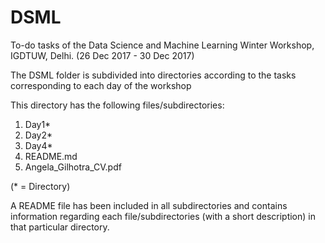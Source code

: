 # DSML
To-do tasks of the Data Science and Machine Learning Winter Workshop, IGDTUW, Delhi. (26 Dec 2017 - 30 Dec 2017)

The DSML folder is subdivided into directories according to the tasks corresponding to each day of the workshop

This directory has the following files/subdirectories:
1. Day1*
2. Day2*
3. Day4*
4. README.md
5. Angela_Gilhotra_CV.pdf

(* = Directory)

A README file has been included in all subdirectories and contains information regarding each file/subdirectories (with a short description) in that particular directory.
